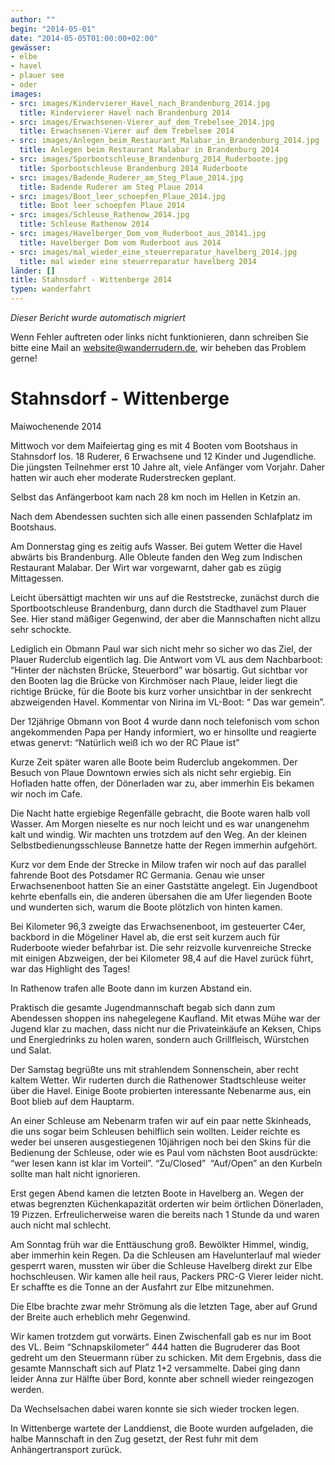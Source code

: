 ```yaml
---
author: ""
begin: "2014-05-01"
date: "2014-05-05T01:00:00+02:00"
gewässer:
- elbe
- havel
- plauer see
- oder
images:
- src: images/Kindervierer_Havel_nach_Brandenburg_2014.jpg
  title: Kindervierer Havel nach Brandenburg 2014
- src: images/Erwachsenen-Vierer_auf_dem_Trebelsee_2014.jpg
  title: Erwachsenen-Vierer auf dem Trebelsee 2014
- src: images/Anlegen_beim_Restaurant_Malabar_in_Brandenburg_2014.jpg
  title: Anlegen beim Restaurant Malabar in Brandenburg 2014
- src: images/Sporbootschleuse_Brandenburg_2014_Ruderboote.jpg
  title: Sporbootschleuse Brandenburg 2014 Ruderboote
- src: images/Badende_Ruderer_am_Steg_Plaue_2014.jpg
  title: Badende Ruderer am Steg Plaue 2014
- src: images/Boot_leer_schoepfen_Plaue_2014.jpg
  title: Boot leer schoepfen Plaue 2014
- src: images/Schleuse_Rathenow_2014.jpg
  title: Schleuse Rathenow 2014
- src: images/Havelberger_Dom_vom_Ruderboot_aus_20141.jpg
  title: Havelberger Dom vom Ruderboot aus 2014
- src: images/mal_wieder_eine_steuerreparatur_havelberg_2014.jpg
  title: mal wieder eine steuerreparatur havelberg 2014
länder: []
title: Stahnsdorf - Wittenberge 2014
typen: wanderfahrt
---
```



*Dieser Bericht wurde automatisch migriert*

Wenn Fehler auftreten oder links nicht funktionieren, dann schreiben Sie bitte eine Mail an website@wanderrudern.de, wir beheben das Problem gerne!



# Stahnsdorf - Wittenberge


Maiwochenende 2014

Mittwoch vor dem Maifeiertag ging es mit 4 Booten vom Bootshaus in Stahnsdorf los. 18 Ruderer, 6 Erwachsene und 12 Kinder und Jugendliche. Die jüngsten Teilnehmer erst 10 Jahre alt, viele Anfänger vom Vorjahr. Daher hatten wir auch eher moderate Ruderstrecken geplant.

Selbst das Anfängerboot kam nach 28 km noch im Hellen in Ketzin an.

Nach dem Abendessen suchten sich alle einen passenden Schlafplatz im Bootshaus.

Am Donnerstag ging es zeitig aufs Wasser. Bei gutem Wetter die Havel abwärts bis Brandenburg. Alle Obleute fanden den Weg zum Indischen Restaurant Malabar. Der Wirt war vorgewarnt, daher gab es zügig Mittagessen.

Leicht übersättigt machten wir uns auf die Reststrecke, zunächst durch die Sportbootschleuse Brandenburg, dann durch die Stadthavel zum Plauer See. Hier stand mäßiger Gegenwind, der aber die Mannschaften nicht allzu sehr schockte.

Lediglich ein Obmann Paul war sich nicht mehr so sicher wo das Ziel, der Plauer Ruderclub eigentlich lag. Die Antwort vom VL aus dem Nachbarboot: “Hinter der nächsten Brücke, Steuerbord” war bösartig. Gut sichtbar vor den Booten lag die Brücke von Kirchmöser nach Plaue, leider liegt die richtige Brücke, für die Boote bis kurz vorher unsichtbar in der senkrecht abzweigenden Havel. Kommentar von Nirina im VL-Boot: “ Das war gemein”.

Der 12jährige Obmann von Boot 4 wurde dann noch telefonisch vom schon angekommenden Papa per Handy informiert, wo er hinsollte und reagierte etwas genervt: “Natürlich weiß ich wo der RC Plaue ist”

Kurze Zeit später waren alle Boote beim Ruderclub angekommen. Der Besuch von Plaue Downtown erwies sich als nicht sehr ergiebig. Ein Hofladen hatte offen, der Dönerladen war zu, aber immerhin Eis bekamen wir noch im Cafe.

Die Nacht hatte ergiebige Regenfälle gebracht, die Boote waren halb voll Wasser. Am Morgen nieselte es nur noch leicht und es war unangenehm kalt und windig. Wir machten uns trotzdem auf den Weg. An der kleinen Selbstbedienungsschleuse Bannetze hatte der Regen immerhin aufgehört.

Kurz vor dem Ende der Strecke in Milow trafen wir noch auf das parallel fahrende Boot des Potsdamer RC Germania. Genau wie unser Erwachsenenboot hatten Sie an einer Gaststätte angelegt. Ein Jugendboot kehrte ebenfalls ein, die anderen übersahen die am Ufer liegenden Boote und wunderten sich, warum die Boote plötzlich von hinten kamen.

Bei Kilometer 96,3 zweigte das Erwachsenenboot, im gesteuerter C4er, backbord in die Mögeliner Havel ab, die erst seit kurzem auch für Ruderboote wieder befahrbar ist. Die sehr reizvolle kurvenreiche Strecke mit einigen Abzweigen, der bei Kilometer 98,4 auf die Havel zurück führt, war das Highlight des Tages!

In Rathenow trafen alle Boote dann im kurzen Abstand ein.

Praktisch die gesamte Jugendmannschaft begab sich dann zum Abendessen shoppen ins nahegelegene Kaufland. Mit etwas Mühe war der Jugend klar zu machen, dass nicht nur die Privateinkäufe an Keksen, Chips und Energiedrinks zu holen waren, sondern auch Grillfleisch, Würstchen und Salat.

Der Samstag begrüßte uns mit strahlendem Sonnenschein, aber recht kaltem Wetter. Wir ruderten durch die Rathenower Stadtschleuse weiter über die Havel. Einige Boote probierten interessante Nebenarme aus, ein Boot blieb auf dem Hauptarm.

An einer Schleuse am Nebenarm trafen wir auf ein paar nette Skinheads, die uns sogar beim Schleusen behilflich sein wollten. Leider reichte es weder bei unseren ausgestiegenen 10jährigen noch bei den Skins für die Bedienung der Schleuse, oder wie es Paul vom nächsten Boot ausdrückte: “wer lesen kann ist klar im Vorteil”. “Zu/Closed”  “Auf/Open” an den Kurbeln sollte man halt nicht ignorieren.

Erst gegen Abend kamen die letzten Boote in Havelberg an. Wegen der etwas begrenzten Küchenkapazität orderten wir beim örtlichen Dönerladen, 19 Pizzen. Erfreulicherweise waren die bereits nach 1 Stunde da und waren auch nicht mal schlecht.

Am Sonntag früh war die Enttäuschung groß. Bewölkter Himmel, windig, aber immerhin kein Regen. Da die Schleusen am Havelunterlauf mal wieder gesperrt waren, mussten wir über die Schleuse Havelberg direkt zur Elbe hochschleusen. Wir kamen alle heil raus, Packers PRC-G Vierer leider nicht. Er schaffte es die Tonne an der Ausfahrt zur Elbe mitzunehmen.

Die Elbe brachte zwar mehr Strömung als die letzten Tage, aber auf Grund der Breite auch erheblich mehr Gegenwind.

Wir kamen trotzdem gut vorwärts. Einen Zwischenfall gab es nur im Boot des VL. Beim “Schnapskilometer” 444 hatten die Bugruderer das Boot gedreht um den Steuermann rüber zu schicken. Mit dem Ergebnis, dass die gesamte Mannschaft sich auf Platz 1+2 versammelte. Dabei ging dann leider Anna zur Hälfte über Bord, konnte aber schnell wieder reingezogen werden.

Da Wechselsachen dabei waren konnte sie sich wieder trocken legen.

In Wittenberge wartete der Landdienst, die Boote wurden aufgeladen, die halbe Mannschaft in den Zug gesetzt, der Rest fuhr mit dem Anhängertransport zurück.
